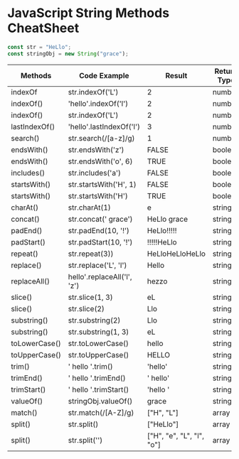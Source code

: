 # JavaScript String Methods CheatSheet

```javascript
const str = "HeLlo";
const stringObj = new String("grace");
```

| Methods       | Code Example                | Result                    | Return Type |
| ------------- | --------------------------- | ------------------------- | ----------- |
| indexOf       | str.indexOf('L')            | 2                         | number      |
| indexOf()     | 'hello'.indexOf('l')        | 2                         | number      |
| indexOf()     | str.indexOf('L')            | 2                         | number      |
| lastIndexOf() | 'hello'.lastIndexOf('l')    | 3                         | number      |
| search()      | str.search(/[a-z]/g)        | 1                         | number      |
| endsWith()    | str.endsWith('z')           | FALSE                     | boolean     |
| endsWith()    | str.endsWith('o', 6)        | TRUE                      | boolean     |
| includes()    | str.includes('a')           | FALSE                     | boolean     |
| startsWith()  | str.startsWith('H', 1)      | FALSE                     | boolean     |
| startsWith()  | str.startsWith('H')         | TRUE                      | boolean     |
| charAt()      | str.charAt(1)               | e                         | string      |
| concat()      | str.concat(' grace')        | HeLlo grace               | string      |
| padEnd()      | str.padEnd(10, '!')         | HeLlo!!!!!                | string      |
| padStart()    | str.padStart(10, '!')       | !!!!!HeLlo                | string      |
| repeat()      | str.repeat(3))              | HeLloHeLloHeLlo           | string      |
| replace()     | str.replace('L', 'l')       | Hello                     | string      |
| replaceAll()  | hello'.replaceAll('l', 'z') | hezzo                     | string      |
| slice()       | str.slice(1, 3)             | eL                        | string      |
| slice()       | str.slice(2)                | Llo                       | string      |
| substring()   | str.substring(2)            | Llo                       | string      |
| substring()   | str.substring(1, 3)         | eL                        | string      |
| toLowerCase() | str.toLowerCase()           | hello                     | string      |
| toUpperCase() | str.toUpperCase()           | HELLO                     | string      |
| trim()        | ' hello '.trim()            | 'hello'                   | string      |
| trimEnd()     | ' hello '.trimEnd()         | ' hello'                  | string      |
| trimStart()   | ' hello '.trimStart()       | 'hello '                  | string      |
| valueOf()     | stringObj.valueOf()         | grace                     | string      |
| match()       | str.match(/[A-Z]/g)         | ["H", "L"]                | array       |
| split()       | str.split()                 | ["HeLlo"]                 | array       |
| split()       | str.split('')               | ["H", "e", "L", "l", "o"] | array       |

